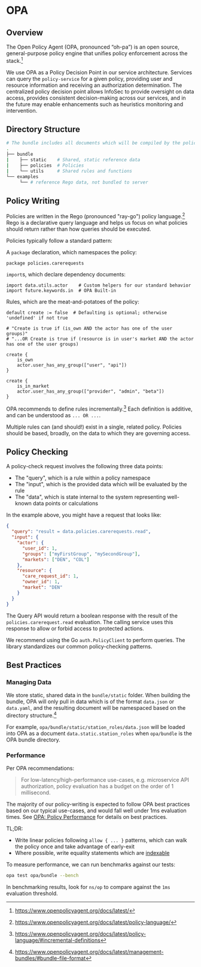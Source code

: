 # OPA

## Overview

The Open Policy Agent (OPA, pronounced “oh-pa”) is an open source, general-purpose policy engine that unifies policy enforcement across the stack.[^1]

We use OPA as a Policy Decision Point in our service architecture. Services can query the `policy-service` for a given policy, providing user and resource information and receiving an authorization determination. The centralized policy decision point allows InfoSec to provide oversight on data access, provides consistent decision-making across our services, and in the future may enable enhancements such as heuristics monitoring and intervention.

## Directory Structure

```sh
# The bundle includes all documents which will be compiled by the policy service.
.
├── bundle
|    ├── static    # Shared, static reference data
|    ├── policies  # Policies
|    └── utils     # Shared rules and functions
└── examples
     └── # reference Rego data, not bundled to server
```

## Policy Writing

Policies are written in the Rego (pronounced "ray-go") policy language.[^2] Rego is a declarative query language and helps us focus on what policies should return rather than how queries should be executed.

Policies typically follow a standard pattern:

A `package` declaration, which namespaces the policy:

```rego
package policies.carerequests
```

`import`s, which declare dependency documents:

```rego
import data.utils.actor    # Custom helpers for our standard behavior
import future.keywords.in  # OPA Built-in
```

Rules, which are the meat-and-potatoes of the policy:

```rego
default create := false  # Defaulting is optional; otherwise 'undefined' if not true

# "Create is true if (is_own AND the actor has one of the user groups)"
# "...OR Create is true if (resource is in user's market AND the actor has one of the user groups)

create {
	is_own
	actor.user_has_any_group(["user", "api"])
}

create {
	is_in_market
	actor.user_has_any_group(["provider", "admin", "beta"])
}
```

OPA recommends to define rules incrementally.[^3] Each definition is additive, and can be understood as `... OR ...`.

Multiple rules can (and should!) exist in a single, related policy. Policies should be based, broadly, on the data to which they are governing access.

## Policy Checking

A policy-check request involves the following three data points:

- The "query", which is a rule within a policy namespace
- The "input", which is the provided data which will be evaluated by the rule
- The "data", which is state internal to the system representing well-known data points or calculations

In the example above, you might have a request that looks like:

```json
{
  "query": "result = data.policies.carerequests.read",
  "input": {
    "actor": {
      "user_id": 1,
      "groups": ["myFirstGroup", "mySecondGroup"],
      "markets": ["DEN", "COL"]
    },
    "resource": {
      "care_request_id": 1,
      "owner_id": 1,
      "market": "DEN"
    }
  }
}
```

The Query API would return a boolean response with the result of the `policies.carerequest.read` evaluation. The calling service uses this response to allow or forbid access to protected actions.

We recommend using the Go `auth.PolicyClient` to perform queries. The library standardizes our common policy-checking patterns.

## Best Practices

### Managing Data

We store static, shared data in the `bundle/static` folder. When building the bundle, OPA will only pull in data which is of the format `data.json` or `data.yaml`, and the resulting document will be namespaced based on the directory structure.[^4]

For example, `opa/bundle/static/station_roles/data.json` will be loaded into OPA as a document `data.static.station_roles` when `opa/bundle` is the OPA bundle directory.

### Performance

Per OPA recommendations:

> For low-latency/high-performance use-cases, e.g. microservice API authorization, policy evaluation has a budget on the order of 1 millisecond.

The majority of our policy-writing is expected to follow OPA best practices based on our typical use-cases, and would fall well under 1ms evaluation times. See [OPA: Policy Performance](https://www.openpolicyagent.org/docs/latest/policy-performance/#equality-statements) for details on best practices.

TL;DR:

- Write linear policies following `allow { ... }` patterns, which can walk the policy once and take advantage of early-exit
- Where possible, write equality statements which are [indexable](https://www.openpolicyagent.org/docs/latest/policy-performance/#equality-statements)

To measure performance, we can run benchmarks against our tests:

```sh
opa test opa/bundle --bench
```

In benchmarking results, look for `ns/op` to compare against the `1ms` evaluation threshold.

[^1]: https://www.openpolicyagent.org/docs/latest/
[^2]: https://www.openpolicyagent.org/docs/latest/policy-language/
[^3]: https://www.openpolicyagent.org/docs/latest/policy-language/#incremental-definitions
[^4]: https://www.openpolicyagent.org/docs/latest/management-bundles/#bundle-file-format
